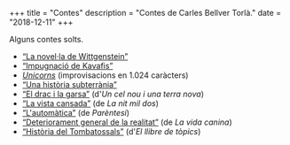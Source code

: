 +++
title = "Contes"
description = "Contes de Carles Bellver Torlà."
date = "2018-12-11"
+++

Alguns contes solts.

- [“La novel·la de Wittgenstein”](roman)
- [“Impugnació de Kavafis”](impugnacio)
- [*Unicorns*](unicorns) (improvisacions en 1.024 caràcters)
- [“Una història subterrània”](/tmp/32ec15b3dede/)
- [“El drac i la garsa”](setsomnis/dunsanymorella) (d'*Un cel nou i una terra nova*)
- [“La vista cansada”](lavistacansada) (de *La nit mil dos*)
- [“L'automàtica”](automatica) (de *Parèntesi*)
- [“Deteriorament general de la realitat”](deteriorament) (de *La vida canina*)
- [“Història del Tombatossals”](tombatossals) (d'*El llibre de tòpics*)
